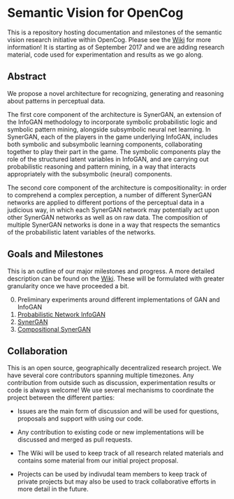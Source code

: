 # Semantic Vision for OpenCog

This is a repository hosting documentation and milestones of the semantic vision research initiative within OpenCog. Please see the [Wiki](https://github.com/opencog/semantic-vision/wiki) for more information! It is starting as of September 2017 and we are adding research material, code used for experimentation and results as we go along.

## Abstract

We propose a novel architecture for recognizing, generating and reasoning about patterns in perceptual data.   

The first core component of the architecture is SynerGAN, an extension of the InfoGAN methodology to incorporate symbolic probabilistic logic and symbolic pattern mining, alongside subsymbolic neural net learning. In SynerGAN, each of the players in the game underlying InfoGAN, includes both symbolic and subsymbolic learning components, collaborating together to play their part in the game. The symbolic components play the role of the structured latent variables in InfoGAN, and are carrying out probabilistic reasoning and pattern mining, in a way that interacts appropriately with the subsymbolic (neural) components.

The second core component of the architecture is compositionality: in order to comprehend a complex perception, a number of different SynerGAN networks are applied to different portions of the perceptual data in a judicious way, in which each SynerGAN network may potentially act upon other SynerGAN networks as well as on raw data.  The composition of multiple SynerGAN networks is done in a way that respects the semantics of the probabilistic latent variables of the networks.



## Goals and Milestones

This is an outline of our major milestones and progress. A more detailed description can be found on the [Wiki](https://github.com/opencog/semantic-vision/wiki/Implementation-Milestones). These will be formulated with greater granularity once we have proceeded a bit.

  0. Preliminary experiments around different implementations of GAN and InfoGAN
  1. [Probabilistic Network InfoGAN](https://github.com/opencog/semantic-vision/wiki/ProNetInfoGAN)
  2. [SynerGAN](https://github.com/opencog/semantic-vision/wiki/About-the-SynerGAN-architecture)
  3. [Compositional SynerGAN](https://github.com/opencog/semantic-vision/wiki/Composition-of-SynerGAN)



## Collaboration

This is an open source, geographically decentralized research project. We have several core contributors spanning multiple timezones. Any contribution from outside such as discussion, experimentation results or code is always welcome! We use several mechanisms to coordinate the project between the different parties:

  * Issues are the main form of discussion and will be used for questions, proposals and support with using our code.

  * Any contribution to existing code or new implementations will be discussed and merged as pull requests.

  * The Wiki will be used to keep track of all research related materials and contains some material from our initial project proposal.

  * Projects can be used by indivudal team members to keep track of private projects but may also be used to track collaborative efforts in more detail in the future.
